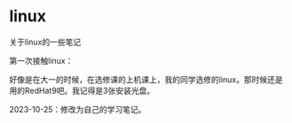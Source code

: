 # linux
关于linux的一些笔记

第一次接触linux：

好像是在大一的时候，在选修课的上机课上，我的同学选修的linux。那时候还是用的RedHat9吧。我记得是3张安装光盘。

2023-10-25：修改为自己的学习笔记。